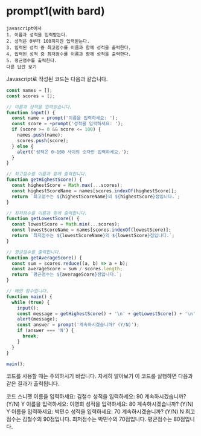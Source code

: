 # prompt1(with bard)

```
javascript에서
1. 이름과 성적을 입력받는다. 
2. 성적은 0부터 100까지만 입력받는다. 
3. 입력된 성적 중 최고점수를 이름과 함께 성적을 출력한다. 
4. 입력된 성적 중 최저점수를 이름과 함께 성적을 출력한다.
5. 평균점수를 출력한다.
다른 답안 보기
```

Javascript로 작성된 코드는 다음과 같습니다.

```javascript
const names = [];
const scores = [];

// 이름과 성적을 입력받습니다.
function input() {
  const name = prompt('이름을 입력하세요: ');
  const score = +prompt('성적을 입력하세요: ');
  if (score >= 0 && score <= 100) {
    names.push(name);
    scores.push(score);
  } else {
    alert('성적은 0~100 사이의 숫자만 입력하세요.');
  }
}

// 최고점수를 이름과 함께 출력합니다.
function getHighestScore() {
  const highestScore = Math.max(...scores);
  const highestScoreName = names[scores.indexOf(highestScore)];
  return `최고점수는 ${highestScoreName}의 ${highestScore}점입니다.`;
}

// 최저점수를 이름과 함께 출력합니다.
function getLowestScore() {
  const lowestScore = Math.min(...scores);
  const lowestScoreName = names[scores.indexOf(lowestScore)];
  return `최저점수는 ${lowestScoreName}의 ${lowestScore}점입니다.`;
}

// 평균점수를 출력합니다.
function getAverageScore() {
  const sum = scores.reduce((a, b) => a + b);
  const averageScore = sum / scores.length;
  return `평균점수는 ${averageScore}점입니다.`;
}

// 메인 함수입니다.
function main() {
  while (true) {
    input();
    const message = getHighestScore() + '\n' + getLowestScore() + '\n' + getAverageScore();
    alert(message);
    const answer = prompt('계속하시겠습니까? (Y/N)');
    if (answer === 'N') {
      break;
    }
  }
}

main();

```

코드를 사용할 때는 주의하시기 바랍니다. 자세히 알아보기
이 코드를 실행하면 다음과 같은 결과가 출력됩니다.

코드 스니펫
이름을 입력하세요: 김철수
성적을 입력하세요: 90
계속하시겠습니까? (Y/N)
Y
이름을 입력하세요: 이영희
성적을 입력하세요: 80
계속하시겠습니까? (Y/N)
Y
이름을 입력하세요: 박민수
성적을 입력하세요: 70
계속하시겠습니까? (Y/N)
N
최고점수는 김철수의 90점입니다.
최저점수는 박민수의 70점입니다.
평균점수는 80점입니다.
